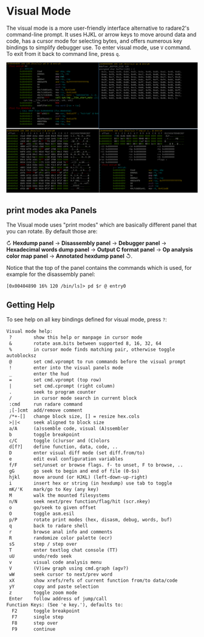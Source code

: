 # Visual Mode

The visual mode is a more user-friendly interface alternative to radare2's command-line prompt.  It uses HJKL or arrow keys to move around data and code, has a cursor mode for selecting bytes, and offers numerous key bindings to simplify debugger use.
To enter visual mode, use `V` command. To exit from it back to command line, press `q`.

![Visual Mode](visualmode.png)


## print modes aka Panels

The Visual mode uses "print modes" which are basically different panel that you can rotate. By default those are:

↻ **Hexdump panel** -> **Disassembly panel** → **Debugger panel** → **Hexadecimal words dump panel** → **Output C format panel** → **Op analysis color map panel** → **Annotated hexdump panel** ↺.

Notice that the top of the panel contains the commands which is used, for example for the disassembly panel:

```
[0x00404890 16% 120 /bin/ls]> pd $r @ entry0
```




## Getting Help

To see help on all key bindings defined for visual mode, press `?`:

    Visual mode help:
     ?        show this help or manpage in cursor mode
     &        rotate asm.bits between supported 8, 16, 32, 64
     %        in cursor mode finds matching pair, otherwise toggle autoblocksz
     @        set cmd.vprompt to run commands before the visual prompt
     !        enter into the visual panels mode
     _        enter the hud
     =        set cmd.vprompt (top row)
     |        set cmd.cprompt (right column)
     .        seek to program counter
     /        in cursor mode search in current block
     :cmd     run radare command
     ;[-]cmt  add/remove comment
     /*+-[]   change block size, [] = resize hex.cols
     >||<     seek aligned to block size
     a/A      (a)ssemble code, visual (A)ssembler
     b        toggle breakpoint
     c/C      toggle (c)ursor and (C)olors
     d[f?]    define function, data, code, ..
     D        enter visual diff mode (set diff.from/to)
     e        edit eval configuration variables
     f/F      set/unset or browse flags. f- to unset, F to browse, ..
     gG       go seek to begin and end of file (0-$s)
     hjkl     move around (or HJKL) (left-down-up-right)
     i        insert hex or string (in hexdump) use tab to toggle
     mK/'K    mark/go to Key (any key)
     M        walk the mounted filesystems
     n/N      seek next/prev function/flag/hit (scr.nkey)
     o        go/seek to given offset
     O        toggle asm.esil
     p/P      rotate print modes (hex, disasm, debug, words, buf)
     q        back to radare shell
     r        browse anal info and comments
     R        randomize color palette (ecr)
     sS       step / step over
     T        enter textlog chat console (TT)
     uU       undo/redo seek
     v        visual code analysis menu
     V        (V)iew graph using cmd.graph (agv?)
     wW       seek cursor to next/prev word
     xX       show xrefs/refs of current function from/to data/code
     yY       copy and paste selection
     z        toggle zoom mode
     Enter    follow address of jump/call
    Function Keys: (See 'e key.'), defaults to:
      F2      toggle breakpoint
      F7      single step
      F8      step over
      F9      continue

